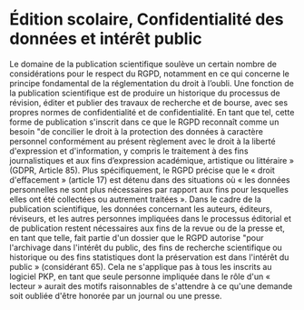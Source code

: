 # Édition scolaire, Confidentialité des données et intérêt public

Le domaine de la publication scientifique soulève un certain nombre de considérations pour le respect du RGPD, notamment en ce qui concerne le principe fondamental de la réglementation du droit à l’oubli. Une fonction de la publication scientifique est de produire un historique du processus de révision, éditer et publier des travaux de recherche et de bourse, avec ses propres normes de confidentialité et de confidentialité. En tant que tel, cette forme de publication s'inscrit dans ce que le RGPD reconnaît comme un besoin "de concilier le droit à la protection des données à caractère personnel conformément au présent règlement avec le droit à la liberté d'expression et d'information, y compris le traitement à des fins journalistiques et aux fins d’expression académique, artistique ou littéraire » (GDPR, Article 85). Plus spécifiquement, le RGPD précise que le « droit d'effacement » (article 17) est détenu dans des situations où « les données personnelles ne sont plus nécessaires par rapport aux fins pour lesquelles elles ont été collectées ou autrement traitées ». Dans le cadre de la publication scientifique, les données concernant les auteurs, éditeurs, réviseurs, et les autres personnes impliquées dans le processus éditorial et de publication restent nécessaires aux fins de la revue ou de la presse et, en tant que telle, fait partie d'un dossier que le RGPD autorise "pour l'archivage dans l'intérêt du public, des fins de recherche scientifique ou historique ou des fins statistiques dont la préservation est dans l'intérêt du public » (considérant 65). Cela ne s'applique pas à tous les inscrits au logiciel PKP, en tant que seule personne impliquée dans le rôle d'un « lecteur » aurait des motifs raisonnables de s'attendre à ce qu'une demande soit oubliée d'être honorée par un journal ou une presse. 
